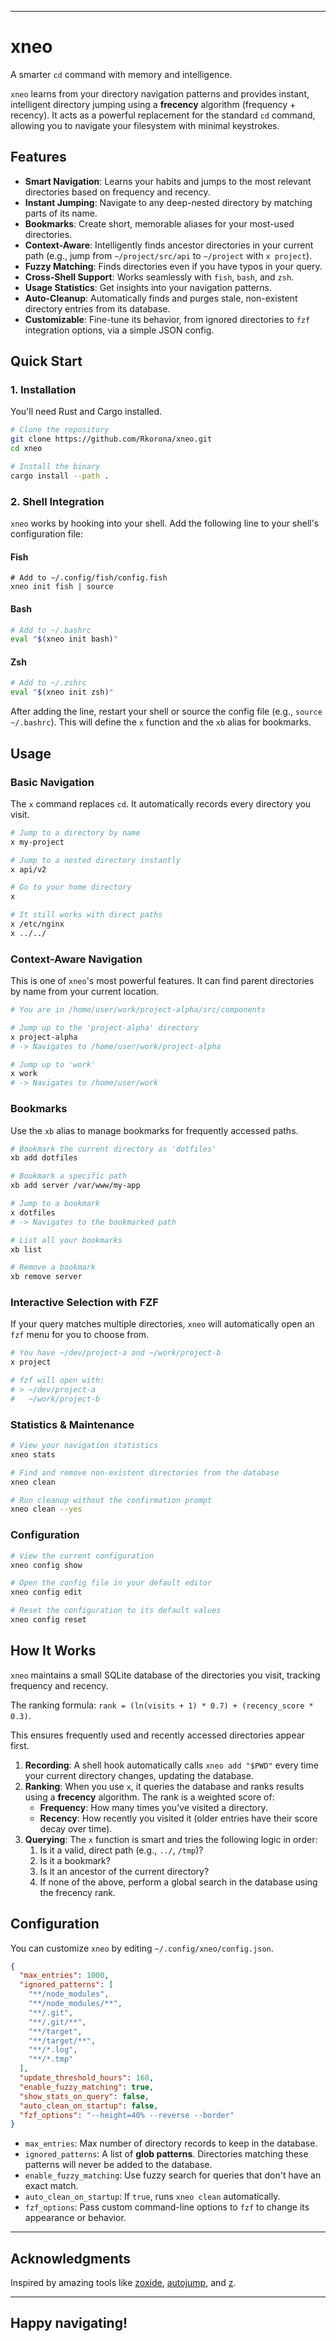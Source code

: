 ---
# xneo

A smarter `cd` command with memory and intelligence.

`xneo` learns from your directory navigation patterns and provides instant, intelligent directory jumping using a **frecency** algorithm (frequency + recency). It acts as a powerful replacement for the standard `cd` command, allowing you to navigate your filesystem with minimal keystrokes.

## Features

-   **Smart Navigation**: Learns your habits and jumps to the most relevant directories based on frequency and recency.
-   **Instant Jumping**: Navigate to any deep-nested directory by matching parts of its name.
-   **Bookmarks**: Create short, memorable aliases for your most-used directories.
-   **Context-Aware**: Intelligently finds ancestor directories in your current path (e.g., jump from `~/project/src/api` to `~/project` with `x project`).
-   **Fuzzy Matching**: Finds directories even if you have typos in your query.
-   **Cross-Shell Support**: Works seamlessly with `fish`, `bash`, and `zsh`.
-   **Usage Statistics**: Get insights into your navigation patterns.
-   **Auto-Cleanup**: Automatically finds and purges stale, non-existent directory entries from its database.
-   **Customizable**: Fine-tune its behavior, from ignored directories to `fzf` integration options, via a simple JSON config.

## Quick Start

### 1. Installation

You'll need Rust and Cargo installed.

```bash
# Clone the repository
git clone https://github.com/Rkorona/xneo.git
cd xneo

# Install the binary
cargo install --path .
```

### 2. Shell Integration

`xneo` works by hooking into your shell. Add the following line to your shell's configuration file:

#### Fish

```fish
# Add to ~/.config/fish/config.fish
xneo init fish | source
```

#### Bash

```bash
# Add to ~/.bashrc
eval "$(xneo init bash)"
```

#### Zsh

```zsh
# Add to ~/.zshrc
eval "$(xneo init zsh)"
```

After adding the line, restart your shell or source the config file (e.g., `source ~/.bashrc`). This will define the `x` function and the `xb` alias for bookmarks.

## Usage

### Basic Navigation

The `x` command replaces `cd`. It automatically records every directory you visit.

```bash
# Jump to a directory by name
x my-project

# Jump to a nested directory instantly
x api/v2

# Go to your home directory
x

# It still works with direct paths
x /etc/nginx
x ../../
```

### Context-Aware Navigation

This is one of `xneo`'s most powerful features. It can find parent directories by name from your current location.

```bash
# You are in /home/user/work/project-alpha/src/components

# Jump up to the 'project-alpha' directory
x project-alpha
# -> Navigates to /home/user/work/project-alpha

# Jump up to 'work'
x work
# -> Navigates to /home/user/work
```

### Bookmarks

Use the `xb` alias to manage bookmarks for frequently accessed paths.

```bash
# Bookmark the current directory as 'dotfiles'
xb add dotfiles

# Bookmark a specific path
xb add server /var/www/my-app

# Jump to a bookmark
x dotfiles
# -> Navigates to the bookmarked path

# List all your bookmarks
xb list

# Remove a bookmark
xb remove server
```

### Interactive Selection with FZF

If your query matches multiple directories, `xneo` will automatically open an `fzf` menu for you to choose from.

```bash
# You have ~/dev/project-a and ~/work/project-b
x project

# fzf will open with:
# > ~/dev/project-a
#   ~/work/project-b
```

### Statistics & Maintenance

```bash
# View your navigation statistics
xneo stats

# Find and remove non-existent directories from the database
xneo clean

# Run cleanup without the confirmation prompt
xneo clean --yes
```

### Configuration

```bash
# View the current configuration
xneo config show

# Open the config file in your default editor
xneo config edit

# Reset the configuration to its default values
xneo config reset
```

## How It Works

`xneo` maintains a small SQLite database of the directories you visit, tracking frequency and recency.

The ranking formula: `rank = (ln(visits + 1) * 0.7) + (recency_score * 0.3)`.

This ensures frequently used and recently accessed directories appear first.

1.  **Recording**: A shell hook automatically calls `xneo add "$PWD"` every time your current directory changes, updating the database.
2.  **Ranking**: When you use `x`, it queries the database and ranks results using a **frecency** algorithm. The rank is a weighted score of:
    -   **Frequency**: How many times you've visited a directory.
    -   **Recency**: How recently you visited it (older entries have their score decay over time).
3.  **Querying**: The `x` function is smart and tries the following logic in order:
    1.  Is it a valid, direct path (e.g., `../`, `/tmp`)?
    2.  Is it a bookmark?
    3.  Is it an ancestor of the current directory?
    4.  If none of the above, perform a global search in the database using the frecency rank.

## Configuration

You can customize `xneo` by editing `~/.config/xneo/config.json`.

```json
{
  "max_entries": 1000,
  "ignored_patterns": [
    "**/node_modules",
    "**/node_modules/**",
    "**/.git",
    "**/.git/**",
    "**/target",
    "**/target/**",
    "**/*.log",
    "**/*.tmp"
  ],
  "update_threshold_hours": 168,
  "enable_fuzzy_matching": true,
  "show_stats_on_query": false,
  "auto_clean_on_startup": false,
  "fzf_options": "--height=40% --reverse --border"
}
```

-   `max_entries`: Max number of directory records to keep in the database.
-   `ignored_patterns`: A list of **glob patterns**. Directories matching these patterns will never be added to the database.
-   `enable_fuzzy_matching`: Use fuzzy search for queries that don't have an exact match.
-   `auto_clean_on_startup`: If `true`, runs `xneo clean` automatically.
-   `fzf_options`: Pass custom command-line options to `fzf` to change its appearance or behavior.

---

## Acknowledgments

Inspired by amazing tools like [zoxide](https://github.com/ajeetdsouza/zoxide), [autojump](https://github.com/wting/autojump), and [z](https://github.com/rupa/z).

---
## Happy navigating!